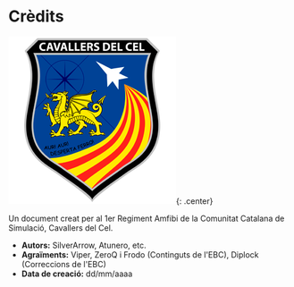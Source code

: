 # Crèdits

![image](../_imatges/cc_escut_final_300_300.png){: .center}

Un document creat per al 1er Regiment Amfibi de la Comunitat Catalana de Simulació, Cavallers del Cel.

* **Autors:** SilverArrow, Atunero, etc.
* **Agraïments:** Viper, ZeroQ i Frodo (Continguts de l'EBC), Diplock (Correccions de l'EBC)
* **Data de creació:** dd/mm/aaaa
